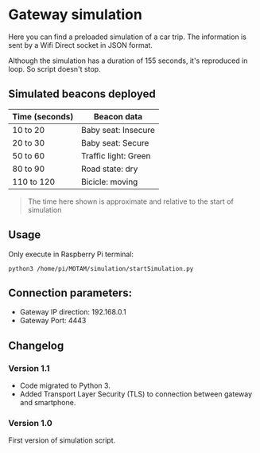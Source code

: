 
# Gateway simulation

Here you can find a preloaded simulation of a car trip. The information is sent by a Wifi Direct socket in JSON format.

Although the simulation has a duration of 155 seconds, it's reproduced in loop. So script doesn't stop.

## Simulated beacons deployed

| Time (seconds) | Beacon data |
|--|--|
| 10 to 20 | Baby seat: Insecure |
| 20 to 30 | Baby seat: Secure |
| 50 to 60 | Traffic light: Green |
| 80 to 90 | Road state: dry | 
| 110 to 120 | Bicicle: moving |

> The time here shown is approximate and relative to the start of simulation

## Usage

Only execute in Raspberry Pi terminal:

    python3 /home/pi/MOTAM/simulation/startSimulation.py

## Connection parameters:

 - Gateway IP direction: 192.168.0.1
 - Gateway Port: 4443

## Changelog

### Version 1.1
 - Code migrated to Python 3.
 - Added Transport Layer Security (TLS) to connection between gateway and smartphone.
### Version 1.0
First version of simulation script.

